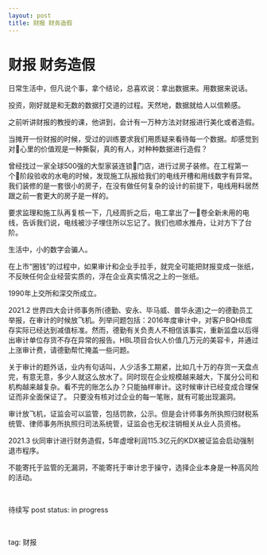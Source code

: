 ```yaml
---
layout: post
title: 财报 财务造假
---
```


# 财报 财务造假

日常生活中，但凡说个事，拿个结论，总喜欢说：拿出数据来。用数据来说话。

投资，刚好就是和无数的数据打交道的过程。天然地，数据就给人以信赖感。

之前听讲财报的教授的课，他讲到，会计有一万种方法对财报进行美化或者造假。

当摊开一份财报的时候，受过的训练要求我们用质疑来看待每一个数据。却感觉到对心里的价值观是一种撕裂，真的有人，对种种数据进行造假？

曾经找过一家全球500强的大型家装连锁门店，进行过房子装修。在工程第一个阶段验收的水电的时候，发现施工队报给我们的电线开槽和用线数字有异常。我们装修的是一套很小的房子，在没有做任何复杂的设计的前提下，电线用料居然跟之前一套更大的房子是一样的。

要求监理和施工队再复核一下，几经周折之后，电工拿出了一卷全新未用的电线，告诉我们说，电线被沙子埋住所以忘记了。我们也顺水推舟，让对方下了台阶。

生活中，小的数字会骗人。

在上市“圈钱”的过程中，如果审计和企业手拉手，就完全可能把财报变成一张纸，不反映任何企业经营实质的，浮在企业真实情况之上的一张纸。

1990年上交所和深交所成立。

2021.2 世界四大会计师事务所(德勤、安永、毕马威、普华永道)之一的德勤员工举报，在审计的时候放飞机。列举问题包括：2016年度审计中，对客户BQHB库存实际已经达到减值标准。然而，德勤有关负责人不相信该事实，重新监盘以后得出审计单位存货不存在异常的报告。HBL项目合伙人价值几万元的美容卡，并通过上涨审计费，请德勤帮忙掩盖一些问题。

关于审计的题外话，业内有句话叫，人少活多工期紧，比如几十万的存货一天盘点完，有意无意，多少人就这么放水了。同时现在企业规模越来越大，下属分公司和机构越来越复杂。看不完的账怎么办？只能抽样审计。这时候审计已经变成合理保证而非全面保证了。
只要没有核对过企业的每一笔账，就有可能出现漏洞。

审计放飞机，证监会可以监管，包括罚款，公示。但是会计师事务所执照归财税系统管、律师事务所执照归司法系统管，证监会也无权注销相关从业人员资格。

2021.3 伙同审计进行财务造假，5年虚增利润115.3亿元的KDX被证监会启动强制退市程序。

不能寄托于监管的无漏洞，不能寄托于审计忠于操守，选择企业本身是一种高风险的活动。

 






<br>

待续写
post status: in progress

<br>

tag: 财报

<br>

